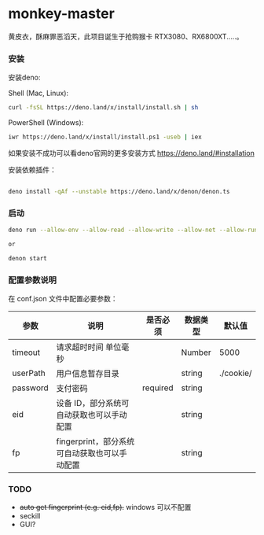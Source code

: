 # monkey-master

黄皮衣，酥麻罪恶滔天，此项目诞生于抢购猴卡 RTX3080、RX6800XT.....。

### 安装

安装deno: 

Shell (Mac, Linux):
```bash
curl -fsSL https://deno.land/x/install/install.sh | sh
```
PowerShell (Windows):
```bash
iwr https://deno.land/x/install/install.ps1 -useb | iex
```

如果安装不成功可以看deno官网的更多安装方式
https://deno.land/#installation

安装依赖插件：

```bash

deno install -qAf --unstable https://deno.land/x/denon/denon.ts
```

### 启动

```bash
deno run --allow-env --allow-read --allow-write --allow-net --allow-run --allow-plugin --unstable index.js

or

denon start
```

### 配置参数说明

在 conf.json 文件中配置必要参数：

| 参数     | 说明                                          | 是否必须 | 数据类型 | 默认值    |
| -------- | --------------------------------------------- | -------- | -------- | --------- |
| timeout  | 请求超时时间 单位毫秒                         |          | Number   | 5000      |
| userPath | 用户信息暂存目录                              |          | string   | ./cookie/ |
| password | 支付密码                                      | required | string   |           |
| eid      | 设备 ID，部分系统可自动获取也可以手动配置     |          | string   |           |
| fp       | fingerprint，部分系统可自动获取也可以手动配置 |          | string   |           |

### TODO

-   ~~auto get fingerprint (e.g. eid,fp).~~ windows 可以不配置
-   seckill
-   GUI?
